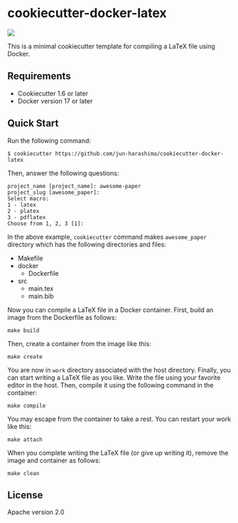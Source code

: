 # cookiecutter-docker-latex

[![](https://img.shields.io/travis/jun-harashima/cookiecutter-docker-latex.svg)](https://travis-ci.org/jun-harashima/cookiecutter-docker-latex)

This is a minimal cookiecutter template for compiling a LaTeX file using Docker.

## Requirements

- Cookiecutter 1.6 or later
- Docker version 17 or later

## Quick Start

Run the following command:

```
$ cookiecutter https://github.com/jun-harashima/cookiecutter-docker-latex
```

Then, answer the following questions:

```
project_name [project_name]: awesome-paper
project_slug [awesome_paper]:
Select macro:
1 - latex
2 - platex
3 - pdflatex
Choose from 1, 2, 3 [1]:
```

In the above example, `cookiecutter` command makes `awesome_paper` directory which has the following directories and files:

- Makefile
- docker
  - Dockerfile
- src
  - main.tex
  - main.bib

Now you can compile a LaTeX file in a Docker container. First, build an image from the Dockerfile as follows:

```
make build
```

Then, create a container from the image like this:

```
make create
```

You are now in `work` directory	associated with the host directory. Finally, you can start writing a LaTeX file as you like. Write the file using your favorite editor in the host. Then, compile it using the following command in the container:

```
make compile
```

You may escape from the container to take a rest. You can restart your work like this:

```
make attach
```

When you complete writing the LaTeX file (or give up writing it), remove the image and container as follows:

```
make clean
```

## License

Apache version 2.0
